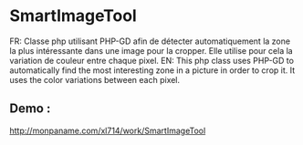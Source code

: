 # SmartImageTool
FR: Classe php utilisant PHP-GD afin de détecter automatiquement la zone la plus intéressante dans une image pour la cropper. Elle utilise pour cela la variation de couleur entre chaque pixel.
EN: This php class uses PHP-GD to automatically find the most interesting zone in a picture in order to crop it. It uses the color variations between each pixel.</p>

## Demo :
http://monpaname.com/xl714/work/SmartImageTool


